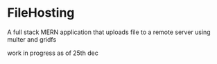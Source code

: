# FileHosting
A full stack MERN application that uploads file to a remote server using multer and gridfs


work in progress as of 25th dec

